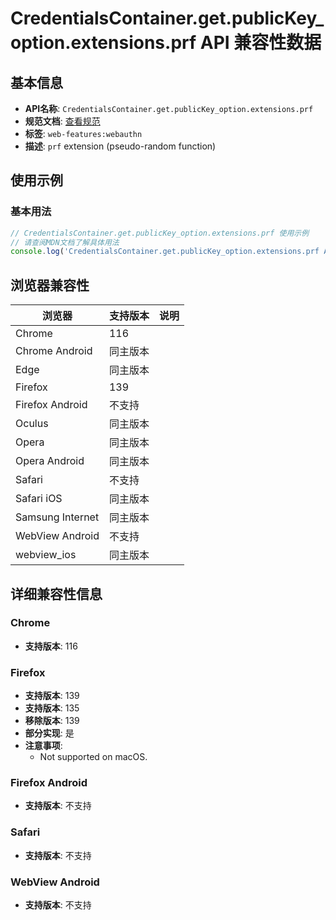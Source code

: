 # CredentialsContainer.get.publicKey_option.extensions.prf API 兼容性数据

## 基本信息

- **API名称**: `CredentialsContainer.get.publicKey_option.extensions.prf`
- **规范文档**: [查看规范](https://w3c.github.io/webauthn/#prf-extension)
- **标签**: `web-features:webauthn`
- **描述**: `prf` extension (pseudo-random function)

## 使用示例

### 基本用法

```javascript
// CredentialsContainer.get.publicKey_option.extensions.prf 使用示例
// 请查阅MDN文档了解具体用法
console.log('CredentialsContainer.get.publicKey_option.extensions.prf API');
```

## 浏览器兼容性

| 浏览器 | 支持版本 | 说明 |
|--------|----------|------|
| Chrome | 116 |  |
| Chrome Android | 同主版本 |  |
| Edge | 同主版本 |  |
| Firefox | 139 |  |
| Firefox Android | 不支持 |  |
| Oculus | 同主版本 |  |
| Opera | 同主版本 |  |
| Opera Android | 同主版本 |  |
| Safari | 不支持 |  |
| Safari iOS | 同主版本 |  |
| Samsung Internet | 同主版本 |  |
| WebView Android | 不支持 |  |
| webview_ios | 同主版本 |  |

## 详细兼容性信息

### Chrome

- **支持版本**: 116

### Firefox

- **支持版本**: 139
- **支持版本**: 135
- **移除版本**: 139
- **部分实现**: 是
- **注意事项**:
  - Not supported on macOS.

### Firefox Android

- **支持版本**: 不支持

### Safari

- **支持版本**: 不支持

### WebView Android

- **支持版本**: 不支持

